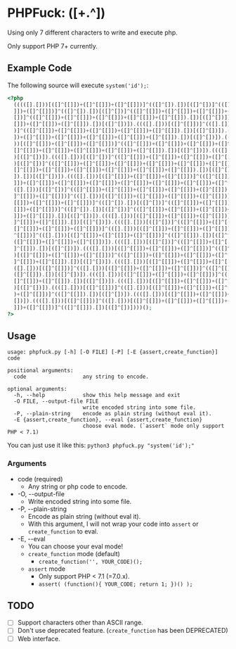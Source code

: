 # PHPFuck: ([+.^])
Using only 7 different characters to write and execute php. 

Only support PHP 7+ currently.

## Example Code
The following source will execute `system('id');`:

```php
<?php 
  (((([].[]))[([]^[[]])+([]^[[]])+([]^[[]])]^(([]^[]).[])[([]^[])]^(([]^[[]])+([]^[[]]).[])[([]^[])]).((([].[]))[([]^[[]])]).((([].[]))[([]^[[]])+([]^[[
  ]])+([]^[[]])]^(([]^[]).[])[([]^[])]^(([]^[[]])+([]^[[]])+([]^[[]])+([]^[[]]).[])[([]^[])]).((([].[]))[([]^[[]])+([]^[[]])+([]^[[]])]).((([].[]))[([]^
  [])]^(([]^[[]])+([]^[[]])+([]^[[]])+([]^[[]])+([]^[[]]).[])[([]^[])]).((([].[]))[([]^[[]])+([]^[[]])+([]^[[]])]^(([]^[]).[])[([]^[])]^(([]^[[]])+([]^[
  []])+([]^[[]])+([]^[[]]).[])[([]^[])]).((([].[]))[([]^[[]])]^(([].[]))[([]^[[]])+([]^[[]])+([]^[[]])]^(([].[]))[([]^[[]])+([]^[[]])+([]^[[]])+([]^[[]]
  )]^(([]^[[]])+([]^[[]])+([]^[[]])+([]^[[]])+([]^[[]]).[])[([]^[])]).((([].[]))[([]^[[]])+([]^[[]])+([]^[[]])]^(([]^[]).[])[([]^[])]^(([]^[[]])+([]^[[]
  ])+([]^[[]])+([]^[[]])+([]^[[]])+([]^[[]])+([]^[[]]).[])[([]^[])]).((([].[]))[([]^[])]^(([]^[[]])+([]^[[]])+([]^[[]])+([]^[[]]).[])[([]^[])]).((([].[]
  ))[([]^[[]])+([]^[[]])+([]^[[]])]^(([]^[[]])+([]^[[]])+([]^[[]])+([]^[[]])+([]^[[]])+([]^[[]]).[])[([]^[])]^(([]^[[]])+([]^[[]])+([]^[[]])+([]^[[]])+(
  []^[[]])+([]^[[]])+([]^[[]])+([]^[[]])+([]^[[]]).[])[([]^[])]).((([].[]))[([]^[[]])+([]^[[]])+([]^[[]])]^(([]^[]).[])[([]^[])]^(([]^[[]])+([]^[[]]).[]
  )[([]^[])]).((([].[]))[([]^[])]^(([]^[[]])+([]^[[]])+([]^[[]])+([]^[[]])+([]^[[]]).[])[([]^[])]).((([].[]))[([]^[[]])+([]^[[]])+([]^[[]])]^(([]^[]).[]
  )[([]^[])]^(([]^[[]])+([]^[[]])+([]^[[]])+([]^[[]])+([]^[[]])+([]^[[]])+([]^[[]])+([]^[[]]).[])[([]^[])]).((([].[]))[([]^[[]])+([]^[[]])+([]^[[]])]^((
  []^[[]])+([]^[[]])+([]^[[]])+([]^[[]])+([]^[[]])+([]^[[]]).[])[([]^[])]^(([]^[[]])+([]^[[]])+([]^[[]])+([]^[[]])+([]^[[]])+([]^[[]])+([]^[[]])+([]^[[]
  ]).[])[([]^[])]).((([].[]))[([]^[[]])+([]^[[]])+([]^[[]])]^(([]^[[]])+([]^[[]])+([]^[[]])+([]^[[]])+([]^[[]])+([]^[[]]).[])[([]^[])]^(([]^[[]])+([]^[[
  ]])+([]^[[]])+([]^[[]])+([]^[[]])+([]^[[]])+([]^[[]])+([]^[[]])+([]^[[]]).[])[([]^[])]))(...(((([].[]))[([]^[])]^(([]^[[]])+([]^[[]]).[])[([]^[])]).((
  ([].[]))[([]^[])]^(([]^[[]])+([]^[[]])+([]^[[]])+([]^[[]])+([]^[[]]).[])[([]^[])]).((([].[]))[([]^[[]])]).((([].[]))[([]^[[]])]^(([].[]))[([]^[[]])+([
  ]^[[]])+([]^[[]])]^(([].[]))[([]^[[]])+([]^[[]])+([]^[[]])+([]^[[]])]^(([]^[[]])+([]^[[]])+([]^[[]])+([]^[[]])+([]^[[]]).[])[([]^[])]).((([].[]))[([]^
  [[]])+([]^[[]])+([]^[[]])]^(([]^[]).[])[([]^[])]^(([]^[[]])+([]^[[]])+([]^[[]])+([]^[[]])+([]^[[]])+([]^[[]]).[])[([]^[])]).((([].[]))[([]^[[]])+([]^[
  []])+([]^[[]])]^(([]^[]).[])[([]^[])]^(([]^[[]])+([]^[[]])+([]^[[]])+([]^[[]]).[])[([]^[])]).((([].[]))[([]^[])]^(([]^[[]])+([]^[[]])+([]^[[]])+([]^[[
  ]])+([]^[[]]).[])[([]^[])]).((([].[]))[([]^[[]])+([]^[[]])+([]^[[]])]^(([]^[]).[])[([]^[])]^(([]^[[]])+([]^[[]]).[])[([]^[])]).((([].[]))[([]^[])]^(([
  ]^[[]])+([]^[[]]).[])[([]^[])]).((([].[]))[([]^[])]^(([]^[[]])+([]^[[]])+([]^[[]])+([]^[[]])+([]^[[]])+([]^[[]])+([]^[[]]).[])[([]^[])]))(((([].[]))[(
  []^[[]])+([]^[[]])+([]^[[]])]^(([].[]))[([]^[[]])+([]^[[]])+([]^[[]])+([]^[[]])]^(([]^[[]])+([]^[[]])+([]^[[]])+([]^[[]]).[])[([]^[])]).((([].[]))[([]
  ^[[]])]^(([].[]))[([]^[[]])+([]^[[]])+([]^[[]])]^(([]^[[]]).[])[([]^[])]).((([].[]))[([]^[])]^(([]^[[]])+([]^[[]]).[])[([]^[])]).((([].[]))[([]^[[]])+
  ([]^[[]])+([]^[[]])+([]^[[]])]).((([].[]))[([]^[])]^(([]^[[]])+([]^[[]]).[])[([]^[])]).((([].[]))[([]^[])]^(([]^[[]])+([]^[[]])+([]^[[]])+([]^[[]])+([
  ]^[[]]).[])[([]^[])]).((([].[]))[([]^[[]])+([]^[[]])+([]^[[]])]^(([]^[]).[])[([]^[])]^(([]^[[]])+([]^[[]])+([]^[[]])+([]^[[]]).[])[([]^[])]).((([].[])
  )[([]^[[]])+([]^[[]])+([]^[[]])]^(([]^[[]])+([]^[[]])+([]^[[]])+([]^[[]]).[])[([]^[])]^(([]^[[]])+([]^[[]])+([]^[[]])+([]^[[]])+([]^[[]])+([]^[[]])+([
  ]^[[]])+([]^[[]]).[])[([]^[])]).((([].[]))[([]^[[]])+([]^[[]])+([]^[[]])]^(([].[]))[([]^[[]])+([]^[[]])+([]^[[]])+([]^[[]])]^(([]^[]).[])[([]^[])]).((
  ([].[]))[([]^[[]])]^(([].[]))[([]^[[]])+([]^[[]])+([]^[[]])]^(([]^[[]]).[])[([]^[])]).((([].[]))[([]^[[]])]^(([].[]))[([]^[[]])+([]^[[]])+([]^[[]])]^(
  ([]^[[]]).[])[([]^[])]).((([].[]))[([]^[[]])+([]^[[]])+([]^[[]])]^(([]^[]).[])[([]^[])]^(([]^[[]])+([]^[[]])+([]^[[]])+([]^[[]])+([]^[[]])+([]^[[]])+(
  []^[[]])+([]^[[]]).[])[([]^[])]).((([].[]))[([]^[[]])+([]^[[]])+([]^[[]])]^(([]^[]).[])[([]^[])]^(([]^[[]])+([]^[[]])+([]^[[]])+([]^[[]])+([]^[[]]).[]
  )[([]^[])]).((([].[]))[([]^[[]])]^(([].[]))[([]^[[]])+([]^[[]])+([]^[[]])]^(([]^[[]]).[])[([]^[])]).((([].[]))[([]^[[]])]^(([].[]))[([]^[[]])+([]^[[]]
  )+([]^[[]])]^(([]^[[]]).[])[([]^[])]).((([].[]))[([]^[[]])+([]^[[]])+([]^[[]])]^(([].[]))[([]^[[]])+([]^[[]])+([]^[[]])+([]^[[]])]^(([]^[[]]).[])[([]^
  [])]).((([].[]))[([]^[[]])]^(([].[]))[([]^[[]])+([]^[[]])+([]^[[]])+([]^[[]])]^(([]^[]).[])[([]^[])]).((([].[]))[([]^[[]])]^(([].[]))[([]^[[]])+([]^[[
  ]])+([]^[[]])]^(([]^[[]]).[])[([]^[])])))();
?>
```

## Usage

```
usage: phpfuck.py [-h] [-O FILE] [-P] [-E {assert,create_function}] code

positional arguments:
  code                  any string to encode.

optional arguments:
  -h, --help            show this help message and exit
  -O FILE, --output-file FILE
                        write encoded string into some file.
  -P, --plain-string    encode as plain string (without eval it).
  -E {assert,create_function}, --eval {assert,create_function}
                        choose eval mode. (`assert` mode only support PHP < 7.1)
```

You can just use it like this: `python3 phpfuck.py "system('id');"`

### Arguments
- code (required)
  - Any string or php code to encode.
- -O, --output-file
  - Write encoded string into some file.
- -P, --plain-string
  - Encode as plain string (without eval it). 
  - With this argument, I will not wrap your code into `assert` or `create_function` to eval.
- -E, --eval
  - You can choose your eval mode!
  - `create_function` mode (default)
    - `create_function('', YOUR_CODE)();`
  - `assert` mode
    - Only support PHP < 7.1 (=7.0.x).
    - `assert( (function(){ YOUR_CODE; return 1; })() );`

## TODO
- [ ] Support characters other than ASCII range.
- [ ] Don't use deprecated feature. (`create_function` has been DEPRECATED)
- [ ] Web interface.